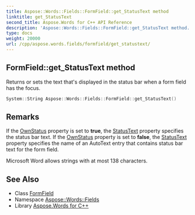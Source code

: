 ```yaml
---
title: Aspose::Words::Fields::FormField::get_StatusText method
linktitle: get_StatusText
second_title: Aspose.Words for C++ API Reference
description: 'Aspose::Words::Fields::FormField::get_StatusText method. Returns or sets the text that''s displayed in the status bar when a form field has the focus in C++.'
type: docs
weight: 20000
url: /cpp/aspose.words.fields/formfield/get_statustext/
---
```

## FormField::get_StatusText method


Returns or sets the text that's displayed in the status bar when a form field has the focus.

```cpp
System::String Aspose::Words::Fields::FormField::get_StatusText()
```

## Remarks


If the [OwnStatus](../get_ownstatus/) property is set to **true**, the [StatusText](./) property specifies the status bar text. If the [OwnStatus](../get_ownstatus/) property is set to **false**, the [StatusText](./) property specifies the name of an AutoText entry that contains status bar text for the form field.

Microsoft Word allows strings with at most 138 characters. 
## See Also

* Class [FormField](../)
* Namespace [Aspose::Words::Fields](../../)
* Library [Aspose.Words for C++](../../../)
